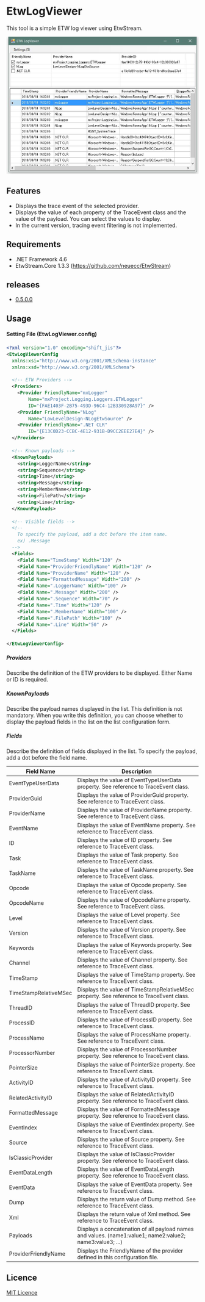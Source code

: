 # EtwLogViewer

This tool is a simple ETW log viewer using EtwStream.

![screenshot](./document/image/screenshot.jpg "screenshot")


## Features ##

* Displays the trace event of the selected provider.
* Displays the value of each property of the TraceEvent class and the value of the payload. You can select the values to display.
* In the current version, tracing event filtering is not implemented.

## Requirements ##

* .NET Framework 4.6
* EtwStream.Core 1.3.3 (https://github.com/neuecc/EtwStream)

## releases ##

* [0.5.0.0](./release_binary/mxProject.Tools.ETWLogViewer_0.5.0.0.zip)

## Usage ##

#### Setting File (EtwLogViewer.config) ####

```xml
<?xml version="1.0" encoding="shift_jis"?>
<EtwLogViewerConfig
  xmlns:xsi="http://www.w3.org/2001/XMLSchema-instance"
  xmlns:xsd="http://www.w3.org/2001/XMLSchema">

  <!-- ETW Providers -->
  <Providers>
    <Provider FriendlyName="mxLogger"
        Name="mxProject.Logging.Loggers.ETWLogger"
        ID="{FAE1403F-2B75-493D-96C4-12B330928A97}" />
    <Provider FriendlyName="NLog"
        Name="LowLevelDesign-NLogEtwSource" />
    <Provider FriendlyName=".NET CLR"
        ID="{E13C0D23-CCBC-4E12-931B-D9CC2EEE27E4}" />
  </Providers>
  
  <!-- Known payloads -->
  <KnownPayloads>
    <string>LoggerName</string>
    <string>Sequence</string>
    <string>Time</string>
    <string>Message</string>
    <string>MemberName</string>
    <string>FilePath</string>
    <string>Line</string>
  </KnownPayloads>
  
  <!-- Visible fields -->
  <!--
    To specify the payload, add a dot before the item name.
    ex) .Message
  -->
  <Fields>
    <Field Name="TimeStamp" Width="120" />
    <Field Name="ProviderFriendlyName" Width="120" />
    <Field Name="ProviderName" Width="120" />
    <Field Name="FormattedMessage" Width="200" />
    <Field Name=".LoggerName" Width="100" />
    <Field Name=".Message" Width="200" />
    <Field Name=".Sequence" Width="70" />
    <Field Name=".Time" Width="120" />
    <Field Name=".MemberName" Width="100" />
    <Field Name=".FilePath" Width="100" />
    <Field Name=".Line" Width="50" />
  </Fields>
  
</EtwLogViewerConfig>
```

##### Providers #####

Describe the definition of the ETW providers to be displayed. Either Name or ID is required.

##### KnownPayloads #####

Describe the payload names displayed in the list.
This definition is not mandatory. When you write this definition, you can choose whether to display the payload fields in the list on the list configuration form.

##### Fields #####

Describe the definition of fields displayed in the list.
To specify the payload, add a dot before the field name.

|Field Name|Description|
|---|---|
|EventTypeUserData|Displays the value of EventTypeUserData property. See reference to TraceEvent class.|
|ProviderGuid|Displays the value of ProviderGuid property. See reference to TraceEvent class.|
|ProviderName|Displays the value of ProviderName property. See reference to TraceEvent class.|
|EventName|Displays the value of EventName property. See reference to TraceEvent class.|
|ID|Displays the value of ID property. See reference to TraceEvent class.|
|Task|Displays the value of Task property. See reference to TraceEvent class.|
|TaskName|Displays the value of TaskName property. See reference to TraceEvent class.|
|Opcode|Displays the value of Opcode property. See reference to TraceEvent class.|
|OpcodeName|Displays the value of OpcodeName property. See reference to TraceEvent class.|
|Level|Displays the value of Level property. See reference to TraceEvent class.|
|Version|Displays the value of Version property. See reference to TraceEvent class.|
|Keywords|Displays the value of Keywords property. See reference to TraceEvent class.|
|Channel|Displays the value of Channel property. See reference to TraceEvent class.|
|TimeStamp|Displays the value of TimeStamp property. See reference to TraceEvent class.|
|TimeStampRelativeMSec|Displays the value of TimeStampRelativeMSec property. See reference to TraceEvent class.|
|ThreadID|Displays the value of ThreadID property. See reference to TraceEvent class.|
|ProcessID|Displays the value of ProcessID property. See reference to TraceEvent class.|
|ProcessName|Displays the value of ProcessName property. See reference to TraceEvent class.|
|ProcessorNumber|Displays the value of ProcessorNumber property. See reference to TraceEvent class.|
|PointerSize|Displays the value of PointerSize property. See reference to TraceEvent class.|
|ActivityID|Displays the value of ActivityID property. See reference to TraceEvent class.|
|RelatedActivityID|Displays the value of RelatedActivityID property. See reference to TraceEvent class.|
|FormattedMessage|Displays the value of FormattedMessage property. See reference to TraceEvent class.|
|EventIndex|Displays the value of EventIndex property. See reference to TraceEvent class.|
|Source|Displays the value of Source property. See reference to TraceEvent class.|
|IsClassicProvider|Displays the value of IsClassicProvider property. See reference to TraceEvent class.|
|EventDataLength|Displays the value of EventDataLength property. See reference to TraceEvent class.|
|EventData|Displays the value of EventData property. See reference to TraceEvent class.|
|Dump|Displays the return value of Dump method. See reference to TraceEvent class.|
|Xml|Displays the return value of Xml method. See reference to TraceEvent class.|
|Payloads|Displays a concatenation of all payload names and values. (name1:value1; name2:value2; name3:value3; ...)|
|ProviderFriendlyName|Displays the FriendlyName of the provider defined in this configuration file.|
        
## Licence ##

[MIT Licence](http://opensource.org/licenses/mit-license.php)

